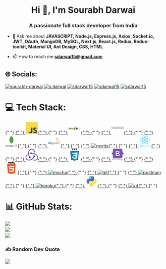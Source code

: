 <h1 align="center">Hi 👋, I'm Sourabh Darwai</h1>
<h3 align="center">A passionate full stack developer from India</h3>

- 💬 Ask me about **JAVASCRIPT, Node.js, Express.js, Axios, Socket.io, JWT, OAuth, MongoDB, MySQL, Next.js, React.js, Redux, Redux-toolkit, Material UI, Ant Design, CSS, HTML**

- 📫 How to reach me **sdarwai15@gmail.com**

## 🌐 Socials:
<p align="left">
<a href="https://linkedin.com/in/sourabh-darwai" target="blank"><img align="center" src="https://raw.githubusercontent.com/rahuldkjain/github-profile-readme-generator/master/src/images/icons/Social/linked-in-alt.svg" alt="sourabh-darwai" height="30" width="40" /></a>
<a href="https://instagram.com/s.darwai" target="blank"><img align="center" src="https://raw.githubusercontent.com/rahuldkjain/github-profile-readme-generator/master/src/images/icons/Social/instagram.svg" alt="s.darwai" height="30" width="40" /></a>
<a href="https://www.hackerrank.com/sdarwai15" target="blank"><img align="center" src="https://raw.githubusercontent.com/rahuldkjain/github-profile-readme-generator/master/src/images/icons/Social/hackerrank.svg" alt="sdarwai15" height="30" width="40" /></a>
<a href="https://www.leetcode.com/sdarwai15" target="blank"><img align="center" src="https://raw.githubusercontent.com/rahuldkjain/github-profile-readme-generator/master/src/images/icons/Social/leet-code.svg" alt="sdarwai15" height="30" width="40" /></a>
<a href="https://www.hackerearth.com/sdarwai15" target="blank"><img align="center" src="https://raw.githubusercontent.com/rahuldkjain/github-profile-readme-generator/master/src/images/icons/Social/hackerearth.svg" alt="sdarwai15" height="30" width="40" /></a>
</p>


# 💻 Tech Stack:



<p align="left">
		{" "}
		<a
			href="https://developer.mozilla.org/en-US/docs/Web/JavaScript"
			target="_blank"
			rel="noreferrer"
		>
			{" "}
			<img
				src="https://raw.githubusercontent.com/devicons/devicon/master/icons/javascript/javascript-original.svg"
				alt="javascript"
				width="40"
				height="40"
			/>{" "}
		</a>
		{"     "}
		<a href="https://nodejs.org" target="_blank" rel="noreferrer">
			{" "}
			<img
				src="https://raw.githubusercontent.com/devicons/devicon/master/icons/nodejs/nodejs-original-wordmark.svg"
				alt="nodejs"
				width="40"
				height="40"
			/>{" "}
		</a>
		{"     "}
		<a href="https://expressjs.com" target="_blank" rel="noreferrer">
			{" "}
			<img
				src="https://raw.githubusercontent.com/devicons/devicon/master/icons/express/express-original-wordmark.svg"
				alt="express"
				width="40"
				height="40"
			/>{" "}
		</a>
		{"     "}
		<a href="https://www.mongodb.com/" target="_blank" rel="noreferrer">
			{" "}
			<img
				src="https://raw.githubusercontent.com/devicons/devicon/master/icons/mongodb/mongodb-original-wordmark.svg"
				alt="mongodb"
				width="40"
				height="40"
			/>{" "}
		</a>
		{"     "}
		<a href="https://www.mysql.com/" target="_blank" rel="noreferrer">
			{" "}
			<img
				src="https://raw.githubusercontent.com/devicons/devicon/master/icons/mysql/mysql-original-wordmark.svg"
				alt="mysql"
				width="40"
				height="40"
			/>{" "}
		</a>
		{"     "}
		<a href="https://nextjs.org/" target="_blank" rel="noreferrer">
			{" "}
			<img
				src="https://cdn.worldvectorlogo.com/logos/nextjs-2.svg"
				alt="nextjs"
				width="40"
				height="40"
			/>{" "}
		</a>
		{"     "}
		<a href="https://reactjs.org/" target="_blank" rel="noreferrer">
			{" "}
			<img
				src="https://raw.githubusercontent.com/devicons/devicon/master/icons/react/react-original-wordmark.svg"
				alt="react"
				width="40"
				height="40"
			/>{" "}
		</a>
		{"     "}
		<a href="https://redux.js.org" target="_blank" rel="noreferrer">
			{" "}
			<img
				src="https://raw.githubusercontent.com/devicons/devicon/master/icons/redux/redux-original.svg"
				alt="redux"
				width="40"
				height="40"
			/>{" "}
		</a>
		{"     "}
		<a href="https://www.w3schools.com/css/" target="_blank" rel="noreferrer">
			{" "}
			<img
				src="https://raw.githubusercontent.com/devicons/devicon/master/icons/css3/css3-original-wordmark.svg"
				alt="css3"
				width="40"
				height="40"
			/>{" "}
		</a>
		{"     "}
		<a href="https://getbootstrap.com" target="_blank" rel="noreferrer">
			{" "}
			<img
				src="https://raw.githubusercontent.com/devicons/devicon/master/icons/bootstrap/bootstrap-plain-wordmark.svg"
				alt="bootstrap"
				width="40"
				height="40"
			/>{" "}
		</a>
		{"     "}
		<a href="https://www.w3.org/html/" target="_blank" rel="noreferrer">
			{" "}
			<img
				src="https://raw.githubusercontent.com/devicons/devicon/master/icons/html5/html5-original-wordmark.svg"
				alt="html5"
				width="40"
				height="40"
			/>{" "}
		</a>
		{"     "}
		<a href="https://mochajs.org" target="_blank" rel="noreferrer">
			{" "}
			<img
				src="https://www.vectorlogo.zone/logos/mochajs/mochajs-icon.svg"
				alt="mocha"
				width="40"
				height="40"
			/>{" "}
		</a>
		{"     "}
		<a href="https://git-scm.com/" target="_blank" rel="noreferrer">
			{" "}
			<img
				src="https://www.vectorlogo.zone/logos/git-scm/git-scm-icon.svg"
				alt="git"
				width="40"
				height="40"
			/>{" "}
		</a>
		{"     "}
		<a href="https://postman.com" target="_blank" rel="noreferrer">
			{" "}
			<img
				src="https://www.vectorlogo.zone/logos/getpostman/getpostman-icon.svg"
				alt="postman"
				width="40"
				height="40"
			/>{" "}
		</a>
		{"     "}
		<a href="https://heroku.com" target="_blank" rel="noreferrer">
			{" "}
			<img
				src="https://www.vectorlogo.zone/logos/heroku/heroku-icon.svg"
				alt="heroku"
				width="40"
				height="40"
			/>{" "}
		</a>
		{"     "}
		<a href="https://www.python.org" target="_blank" rel="noreferrer">
			{" "}
			<img
				src="https://raw.githubusercontent.com/devicons/devicon/master/icons/python/python-original.svg"
				alt="python"
				width="40"
				height="40"
			/>{" "}
		</a>
		{"     "}
		<a
			href="https://www.adobe.com/products/xd.html"
			target="_blank"
			rel="noreferrer"
		>
			{" "}
			<img
				src="https://cdn.worldvectorlogo.com/logos/adobe-xd.svg"
				alt="xd"
				width="40"
				height="40"
			/>{" "}
		</a>
		{"     "}
	</p>


# 📊 GitHub Stats:
![](https://github-readme-stats.vercel.app/api?username=sdarwai15&theme=onedark&hide_border=false&include_all_commits=true&count_private=true)<br/>
![](https://github-readme-streak-stats.herokuapp.com/?user=sdarwai15&theme=onedark&hide_border=false)<br/>
![](https://github-readme-stats.vercel.app/api/top-langs/?username=sdarwai15&theme=onedark&hide_border=false&include_all_commits=true&count_private=true&layout=compact)

### ✍️ Random Dev Quote
![](https://quotes-github-readme.vercel.app/api?type=horizontal&theme=radical)

